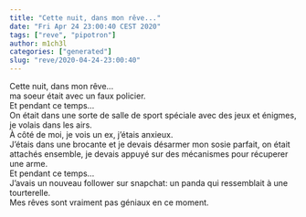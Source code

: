 ```yaml
---
title: "Cette nuit, dans mon rêve..."
date: "Fri Apr 24 23:00:40 CEST 2020"
tags: ["reve", "pipotron"]
author: m1ch3l
categories: ["generated"]
slug: "reve/2020-04-24-23:00:40"
---
```


Cette nuit, dans mon rêve...<br>
ma soeur était avec un faux policier.<br>
Et pendant ce temps...<br>
On était dans une sorte de salle de sport spéciale avec des jeux et énigmes, je volais dans les airs.<br>
À côté de moi, je vois un ex, j’étais anxieux.<br>
J’étais dans une brocante et je devais désarmer mon sosie parfait, on était attachés ensemble, je devais appuyé sur des mécanismes pour récuperer une arme.<br>
Et pendant ce temps...<br>
J’avais un nouveau follower sur snapchat: un panda qui ressemblait à une tourterelle.<br>
Mes rêves sont vraiment pas géniaux en ce moment.<br>
